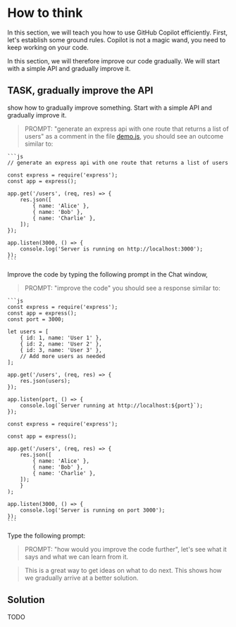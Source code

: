 # How to think

In this section, we will teach you how to use GitHub Copilot efficiently. First, let's establish some ground rules. Copilot is not a magic wand, you need to keep working on your code.

In this section, we will therefore improve our code gradually. We will start with a simple API and gradually improve it.

## TASK, gradually improve the API

show how to gradually improve something. Start with a simple API and gradually improve it.

> PROMPT: "generate an express api with one route that returns a list of users" as a comment in the file [demo.js](./demo.js), you should see an outcome similar to:

    ```js
    // generate an express api with one route that returns a list of users

    const express = require('express');
    const app = express();

    app.get('/users', (req, res) => {
        res.json([
            { name: 'Alice' },
            { name: 'Bob' },
            { name: 'Charlie' },
        ]);
    });

    app.listen(3000, () => {
        console.log('Server is running on http://localhost:3000');
    });
    ```

Improve the code by typing the following prompt in the Chat window,

> PROMPT: "improve the code" 
you should see a response similar to:

    ```js
    const express = require('express');
    const app = express();
    const port = 3000;
    
    let users = [
        { id: 1, name: 'User 1' },
        { id: 2, name: 'User 2' },
        { id: 3, name: 'User 3' },
        // Add more users as needed
    ];
    
    app.get('/users', (req, res) => {
        res.json(users);
    });
    
    app.listen(port, () => {
        console.log(`Server running at http://localhost:${port}`);
    });
    
    const express = require('express');
    
    const app = express();
    
    app.get('/users', (req, res) => {
        res.json([
            { name: 'Alice' },
            { name: 'Bob' },
            { name: 'Charlie' },
        ]);
        }
    );
    
    app.listen(3000, () => {
        console.log('Server is running on port 3000');
    });
    ```

Type the following prompt:

> PROMPT: "how would you improve the code further", let's see what it says and what we can learn from it.

> This is a great way to get ideas on what to do next. This shows how we gradually arrive at a better solution.

## Solution

TODO